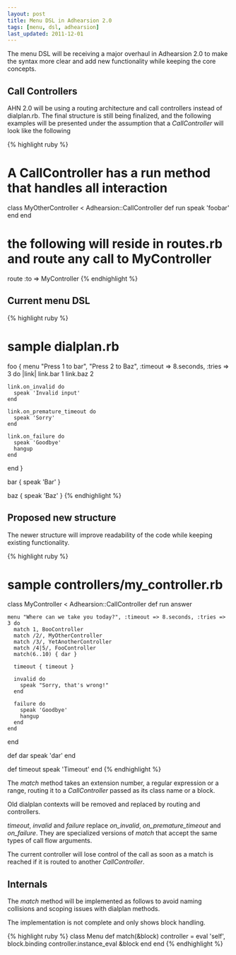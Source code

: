 ```yaml
---
layout: post
title: Menu DSL in Adhearsion 2.0
tags: [menu, dsl, adhearsion]
last_updated: 2011-12-01
---
```


The menu DSL will be receiving a major overhaul in Adhearsion 2.0 to
make the syntax more clear and add new functionality while keeping the
core concepts.

Call Controllers
----------------

AHN 2.0 will be using a routing architecture and call controllers
instead of dialplan.rb.
The final structure is still being finalized, and
the following examples will be presented under the assumption that a
*CallController* will look like the following

{% highlight ruby %}
# A CallController has a run method that handles all interaction
class MyOtherController < Adhearsion::CallController
  def run
    speak 'foobar'
  end
end

# the following will reside in routes.rb and route any call to MyController
route :to => MyController
{% endhighlight %}

Current menu DSL
----------------

{% highlight ruby %}
# sample dialplan.rb
foo {
  menu "Press 1 to bar", "Press 2 to Baz", :timeout => 8.seconds, :tries => 3 do |link|
    link.bar 1
    link.baz 2
    
    link.on_invalid do
      speak 'Invalid input'
    end

    link.on_premature_timeout do
      speak 'Sorry'
    end

    link.on_failure do
      speak 'Goodbye'
      hangup
    end

  end
}

bar {
  speak 'Bar'
}

baz {
  speak 'Baz'
}
{% endhighlight %}

Proposed new structure
----------------------

The newer structure will improve readability of the code while keeping
existing functionality.

{% highlight ruby %}
# sample controllers/my_controller.rb
class MyController < Adhearsion::CallController
  def run
    answer

    menu "Where can we take you today?", :timeout => 8.seconds, :tries => 3 do
      match 1, BooController
      match /2/, MyOtherController
      match /3/, YetAnotherController
      match /4|5/, FooController
      match(6..10) { dar }

      timeout { timeout }

      invalid do
        speak "Sorry, that's wrong!"
      end
      
      failure do
        speak 'Goodbye'
        hangup
      end
    end
  end

  def dar
    speak 'dar'
  end
  
  def timeout
    speak 'Timeout'
  end
{% endhighlight %}

The *match* method takes an extension number, a regular expression or a
range, routing it to a *CallController* passed as its class name or a
block.

Old dialplan contexts will be removed and replaced by routing and
controllers.

*timeout*, *invalid* and *failure* replace *on_invalid*,
*on_premature_timeout* and *on_failure*. They are specialized versions of
*match* that accept the same types of call flow arguments.

The current controller will lose control of the call as soon as a match
is reached if it is routed to another *CallController*.

Internals
---------

The *match* method will be implemented as follows to avoid
naming collisions and scoping issues with dialplan methods.

The implementation is not complete and only shows block handling.

{% highlight ruby %}
class Menu
  def match(&block)
    controller = eval 'self', block.binding
    controller.instance_eval &block
  end
end
{% endhighlight %}

